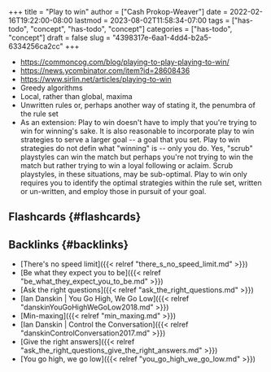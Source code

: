 +++
title = "Play to win"
author = ["Cash Prokop-Weaver"]
date = 2022-02-16T19:22:00-08:00
lastmod = 2023-08-02T11:58:34-07:00
tags = ["has-todo", "concept", "has-todo", "concept"]
categories = ["has-todo", "concept"]
draft = false
slug = "4398317e-6aa1-4dd4-b2a5-6334256ca2cc"
+++

-   <https://commoncog.com/blog/playing-to-play-playing-to-win/>
-   <https://news.ycombinator.com/item?id=28608436>
-   <https://www.sirlin.net/articles/playing-to-win>
-   Greedy algorithms
-   Local, rather than global, maxima
-   Unwritten rules or, perhaps another way of stating it, the penumbra of the rule set
-   As an extension: Play to win doesn't have to imply that you're trying to win for winning's sake. It is also reasonable to incorporate play to win strategies to serve a larger goal -- a goal that you set. Play to win strategies do not defin what "winning" is -- only you do. Yes, "scrub" playstyles can win the match but perhaps you're not trying to win the match but rather trying to win a loyal following or aclaim. Scrub playstyles, in these situations, may be sub-optimal. Play to win only requires you to identify the optimal strategies within the rule set, written or un-written, and employ those in pursuit of your goal.


## Flashcards {#flashcards}


## Backlinks {#backlinks}

-   [There's no speed limit]({{< relref "there_s_no_speed_limit.md" >}})
-   [Be what they expect you to be]({{< relref "be_what_they_expect_you_to_be.md" >}})
-   [Ask the right questions]({{< relref "ask_the_right_questions.md" >}})
-   [Ian Danskin | You Go High, We Go Low]({{< relref "danskinYouGoHighWeGoLow2018.md" >}})
-   [Min-maxing]({{< relref "min_maxing.md" >}})
-   [Ian Danskin | Control the Conversation]({{< relref "danskinControlConversation2017.md" >}})
-   [Give the right answers]({{< relref "ask_the_right_questions_give_the_right_answers.md" >}})
-   [You go high, we go low]({{< relref "you_go_high_we_go_low.md" >}})
